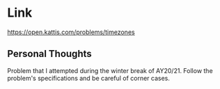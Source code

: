 # Link

https://open.kattis.com/problems/timezones

## Personal Thoughts

Problem that I attempted during the winter break of AY20/21. Follow the problem's specifications and be careful of corner cases.

